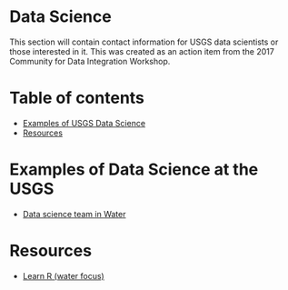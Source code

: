 Data Science
====

This section will contain contact information for USGS data scientists or those interested in it. This was created as an action item from the 2017 Community for Data Integration Workshop.

Table of contents
===

  * [Examples of USGS Data Science](#examples-of-data-science-at-the-usgs)
  * [Resources](#resources)

Examples of Data Science at the USGS
===

  * [Data science team in Water](https://owi.usgs.gov/datascience/)

Resources
===

  * [Learn R (water focus)](owi.usgs.gov/R/training-curriculum)
